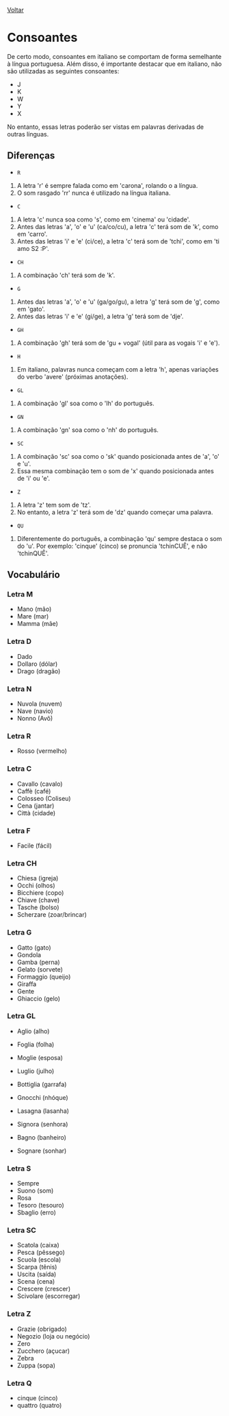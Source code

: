 [Voltar](./index.md)

# Consoantes

De certo modo, consoantes em italiano se comportam de forma semelhante à língua portuguesa. Além disso, é importante destacar que em italiano, não são utilizadas as seguintes consoantes:

* J
* K
* W
* Y
* X

No entanto, essas letras poderão ser vistas em palavras derivadas de outras línguas.

## Diferenças

* `R`
1. A letra 'r' é sempre falada como em 'carona', rolando o a língua. 
1. O som rasgado 'rr' nunca é utilizado na língua italiana.

* `C`
1. A letra 'c' nunca soa como 's', como em 'cinema' ou 'cidade'. 
1. Antes das letras 'a', 'o' e 'u' (ca/co/cu), a letra 'c' terá som de 'k', como em 'carro'.
1. Antes das letras 'i' e 'e' (ci/ce), a letra 'c' terá som de 'tchi', como em 'ti amo S2 :P'.

* `CH` 
1. A combinação 'ch' terá som de 'k'.

* `G`
1. Antes das letras 'a', 'o' e 'u' (ga/go/gu), a letra 'g' terá som de 'g', como em 'gato'.
1. Antes das letras 'i' e 'e' (gi/ge), a letra 'g' terá som de 'dje'.

* `GH` 
1. A combinação 'gh' terá som de 'gu + vogal' (útil para as vogais 'i' e 'e').

* `H`
1. Em italiano, palavras nunca começam com a letra 'h', apenas variações do verbo 'avere' (próximas anotações).

* `GL`
1. A combinação 'gl' soa como o 'lh' do português.

* `GN`
1. A combinação 'gn' soa como o 'nh' do português.

* `SC`
1. A combinação 'sc' soa como o 'sk' quando posicionada antes de 'a', 'o' e 'u'.
1. Essa mesma combinação tem o som de 'x' quando posicionada antes de 'i' ou 'e'.

* `Z`
1. A letra 'z' tem som de 'tz'.
1. No entanto, a letra 'z' terá som de 'dz' quando começar uma palavra.

* `QU`
1. Diferentemente do português, a combinação 'qu' sempre destaca o som do 'u'. Por exemplo: 'cinque' (cinco) se pronuncia 'tchinCUÊ', e não 'tchinQUÊ'.

## Vocabulário

### Letra M

* Mano (mão)
* Mare (mar)
* Mamma (mãe)

### Letra D

* Dado 
* Dollaro (dólar)
* Drago (dragão)

### Letra N

* Nuvola (nuvem)
* Nave (navio)
* Nonno (Avô)

### Letra R

* Rosso (vermelho)

### Letra C

* Cavallo (cavalo)
* Caffè (café)
* Colosseo (Coliseu)
* Cena (jantar)
* Città (cidade)

### Letra F

* Facile (fácil)

### Letra CH

* Chiesa (igreja)
* Occhi (olhos)
* Bicchiere (copo)
* Chiave (chave)
* Tasche (bolso)
* Scherzare (zoar/brincar)

### Letra G

* Gatto (gato)
* Gondola
* Gamba (perna)
* Gelato (sorvete)
* Formaggio (queijo)
* Giraffa
* Gente
* Ghiaccio (gelo)

### Letra GL 

* Aglio (alho)
* Foglia (folha)
* Moglie (esposa)
* Luglio (julho)
* Bottiglia (garrafa)

* Gnocchi (nhóque)
* Lasagna (lasanha)
* Signora (senhora)
* Bagno (banheiro)
* Sognare (sonhar)

### Letra S

* Sempre
* Suono (som)
* Rosa
* Tesoro (tesouro)
* Sbaglio (erro)

### Letra SC

* Scatola (caixa)
* Pesca (pêssego)
* Scuola (escola)
* Scarpa (tênis)
* Uscita (saída)
* Scena (cena)
* Crescere (crescer)
* Scivolare (escorregar)

### Letra Z

* Grazie (obrigado)
* Negozio (loja ou negócio)
* Zero
* Zucchero (açucar)
* Zebra
* Zuppa (sopa)

### Letra Q

* cinque (cinco)
* quattro (quatro)
